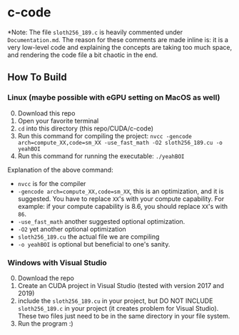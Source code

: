 # c-code

*Note: The file `sloth256_189.c` is heavily commented under `Documentation.md`. The reason for these comments are made inline is: it is a very low-level code and explaining the concepts are taking too much space, and rendering the code file a bit chaotic in the end.

## How To Build

### Linux (maybe possible with eGPU setting on MacOS as well)
0. Download this repo
1. Open your favorite terminal
2. `cd` into this directory (this repo/CUDA/c-code)
3. Run this command for compiling the project: `nvcc -gencode arch=compute_XX,code=sm_XX -use_fast_math -O2 sloth256_189.cu -o yeahBOI`
4. Run this command for running the executable: `./yeahBOI`

Explanation of the above command:
- `nvcc` is for the compiler
- `-gencode arch=compute_XX,code=sm_XX`, this is an optimization, and it is suggested. You have to replace `XX`'s with your compute capability. For example: if your compute capability is 8.6, you should replace `XX`'s with `86`.
- `-use_fast_math` another suggested optional optimization.
- `-O2` yet another optional optimization
- `sloth256_189.cu` the actual file we are compiling
- `-o yeahBOI` is optional but beneficial to one's sanity.

### Windows with Visual Studio
0. Download the repo
1. Create an CUDA project in Visual Studio (tested with version 2017 and 2019)
2. include the `sloth256_189.cu` in your project, but DO NOT INCLUDE `sloth256_189.c` in your project (it creates problem for Visual Studio). These two files just need to be in the same directory in your file system.
3. Run the program :)
